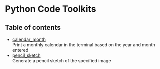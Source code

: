 
# Python Code Toolkits

## Table of contents

- [calendar_month](calendar_month.py)\
  Print a monthly calendar in the terminal based on the year and month entered
- [pencil_sketch](pencil_sketch.py)\
  Generate a pencil sketch of the specified image
